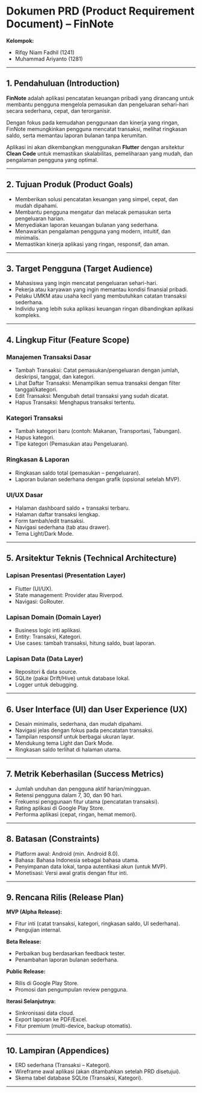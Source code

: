 # Dokumen PRD (Product Requirement Document) – FinNote
**Kelompok:**  
- Rifqy Niam Fadhil (1241)  
- Muhammad Ariyanto (1281)  

---

## 1. Pendahuluan (Introduction)  
**FinNote** adalah aplikasi pencatatan keuangan pribadi yang dirancang untuk membantu pengguna mengelola pemasukan dan pengeluaran sehari-hari secara sederhana, cepat, dan terorganisir.  

Dengan fokus pada kemudahan penggunaan dan kinerja yang ringan, FinNote memungkinkan pengguna mencatat transaksi, melihat ringkasan saldo, serta memantau laporan bulanan tanpa kerumitan.  

Aplikasi ini akan dikembangkan menggunakan **Flutter** dengan arsitektur **Clean Code** untuk memastikan skalabilitas, pemeliharaan yang mudah, dan pengalaman pengguna yang optimal.  

---

## 2. Tujuan Produk (Product Goals)  
- Memberikan solusi pencatatan keuangan yang simpel, cepat, dan mudah dipahami.  
- Membantu pengguna mengatur dan melacak pemasukan serta pengeluaran harian.  
- Menyediakan laporan keuangan bulanan yang sederhana.  
- Menawarkan pengalaman pengguna yang modern, intuitif, dan minimalis.  
- Memastikan kinerja aplikasi yang ringan, responsif, dan aman.  

---

## 3. Target Pengguna (Target Audience)  
- Mahasiswa yang ingin mencatat pengeluaran sehari-hari.  
- Pekerja atau karyawan yang ingin memantau kondisi finansial pribadi.  
- Pelaku UMKM atau usaha kecil yang membutuhkan catatan transaksi sederhana.  
- Individu yang lebih suka aplikasi keuangan ringan dibandingkan aplikasi kompleks.  

---

## 4. Lingkup Fitur (Feature Scope)  

### Manajemen Transaksi Dasar  
- Tambah Transaksi: Catat pemasukan/pengeluaran dengan jumlah, deskripsi, tanggal, dan kategori.  
- Lihat Daftar Transaksi: Menampilkan semua transaksi dengan filter tanggal/kategori.  
- Edit Transaksi: Mengubah detail transaksi yang sudah dicatat.  
- Hapus Transaksi: Menghapus transaksi tertentu.  

### Kategori Transaksi  
- Tambah kategori baru (contoh: Makanan, Transportasi, Tabungan).  
- Hapus kategori.  
- Tipe kategori (Pemasukan atau Pengeluaran).  

### Ringkasan & Laporan  
- Ringkasan saldo total (pemasukan – pengeluaran).  
- Laporan bulanan sederhana dengan grafik (opsional setelah MVP).  

### UI/UX Dasar  
- Halaman dashboard saldo + transaksi terbaru.  
- Halaman daftar transaksi lengkap.  
- Form tambah/edit transaksi.  
- Navigasi sederhana (tab atau drawer).  
- Tema Light/Dark Mode.  

---

## 5. Arsitektur Teknis (Technical Architecture)  

### Lapisan Presentasi (Presentation Layer)  
- Flutter (UI/UX).  
- State management: Provider atau Riverpod.  
- Navigasi: GoRouter.  

### Lapisan Domain (Domain Layer)  
- Business logic inti aplikasi.  
- Entity: Transaksi, Kategori.  
- Use cases: tambah transaksi, hitung saldo, buat laporan.  

### Lapisan Data (Data Layer)  
- Repositori & data source.  
- SQLite (pakai Drift/Hive) untuk database lokal.  
- Logger untuk debugging.  

---

## 6. User Interface (UI) dan User Experience (UX)  
- Desain minimalis, sederhana, dan mudah dipahami.  
- Navigasi jelas dengan fokus pada pencatatan transaksi.  
- Tampilan responsif untuk berbagai ukuran layar.  
- Mendukung tema Light dan Dark Mode.  
- Ringkasan saldo terlihat di halaman utama.  

---

## 7. Metrik Keberhasilan (Success Metrics)  
- Jumlah unduhan dan pengguna aktif harian/mingguan.  
- Retensi pengguna dalam 7, 30, dan 90 hari.  
- Frekuensi penggunaan fitur utama (pencatatan transaksi).  
- Rating aplikasi di Google Play Store.  
- Performa aplikasi (cepat, ringan, hemat memori).  

---

## 8. Batasan (Constraints)  
- Platform awal: Android (min. Android 8.0).  
- Bahasa: Bahasa Indonesia sebagai bahasa utama.  
- Penyimpanan data lokal, tanpa autentikasi akun (untuk MVP).  
- Monetisasi: Versi awal gratis dengan fitur inti.  

---

## 9. Rencana Rilis (Release Plan)  

**MVP (Alpha Release):**  
- Fitur inti (catat transaksi, kategori, ringkasan saldo, UI sederhana).  
- Pengujian internal.  

**Beta Release:**  
- Perbaikan bug berdasarkan feedback tester.  
- Penambahan laporan bulanan sederhana.  

**Public Release:**  
- Rilis di Google Play Store.  
- Promosi dan pengumpulan review pengguna.  

**Iterasi Selanjutnya:**  
- Sinkronisasi data cloud.  
- Export laporan ke PDF/Excel.  
- Fitur premium (multi-device, backup otomatis).  

---

## 10. Lampiran (Appendices)  
- ERD sederhana (Transaksi – Kategori).  
- Wireframe awal aplikasi (akan ditambahkan setelah PRD disetujui).  
- Skema tabel database SQLite (Transaksi, Kategori).  

---
